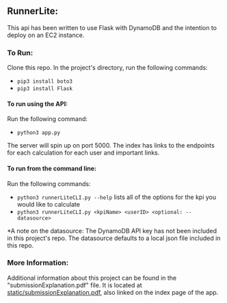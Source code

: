 ## RunnerLite:
This api has been written to use Flask with DynamoDB and the intention to deploy on an EC2 instance.

### To Run:
Clone this repo. In the project's directory, run the following commands:
- `pip3 install boto3`
- `pip3 install Flask`

#### To run using the API:
Run the following command:
- `python3 app.py`

The server will spin up on port 5000. The index has links to the endpoints for each calculation for
each user and important links.

#### To run from the command line:
Run the following commands:
- `python3 runnerLiteCLI.py --help` lists all of the options for the kpi you would like to calculate
- `python3 runnerLiteCLI.py <kpiName> <userID> <optional: --datasource>`

*A note on the datasource: The DynamoDB API key has not been included in this project's repo.
The datasource defaults to a local json file included in this repo.


### More Information:
Additional information about this project can be found in the "submissionExplanation.pdf" file. It 
is located at [static/submissionExplanation.pdf](https://github.com/hnsvill/runnerLite/blob/master/static/submissionExplanation.pdf), 
also linked on the index page of the app.